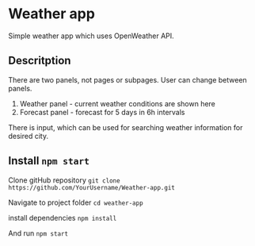 # Weather app

Simple weather app which uses OpenWeather API.

## Descritption

There are two panels, not pages or subpages. User can change between panels. 
1. Weather panel - current weather conditions are shown here
2. Forecast panel - forecast for 5 days in 6h intervals

There is input, which can be used for searching weather information for desired  city.

## Install `npm start`

Clone gitHub repository
```git clone https://github.com/YourUsername/Weather-app.git```

Navigate to project folder
```cd weather-app```

install dependencies 
```npm install```

And run
```npm start```

